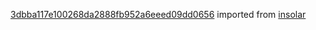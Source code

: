 [3dbba117e100268da2888fb952a6eeed09dd0656](https://github.com/insolar/insolar/commit/3dbba117e100268da2888fb952a6eeed09dd0656) imported from [insolar](https://github.com/insolar/insolar)
